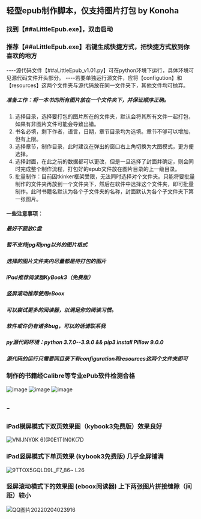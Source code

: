 ## 轻型epub制作脚本，仅支持图片打包 by Konoha

### 找到【##aLittleEpub.exe】，双击启动
### 推荐【##aLittleEpub.exe】右键生成快捷方式，把快捷方式放到你喜欢的地方

----源代码文件【##aLittleEpub_v1.01.py】可在python环境下运行，具体环境可见源代码文件开头部分。
----若要单独运行源文件，应将【configution】和【resources】这两个文件夹与源代码放在同一文件夹下，其他文件均可抛弃。

##### 准备工作：将一本书的所有图片放在一个文件夹下，并保证顺序正确。

1. 选择目录，选择要打包的图片所在的文件夹，默认会将其所有文件一起打包，如果有非图片文件可能会导致出错。
2. 书名必填，剩下作者，语言，日期，章节目录均为选填。章节不够可以增加，但有上限。
3. 选择章节，制作目录，此时建议在弹出的窗口右上角切换为大图模式，更方便选择。
4. 选择封面，在此之前的数据都可以更改，但是一旦选择了封面并确定，则会同时完成整个制作流程，打包好的epub文件放在图片目录的上一级目录。
5. 批量制作：目前因tkinker框架受限，无法同时选择对个文件夹。只能将要批量制作的文件夹再放到一个文件夹下，然后在软件中选择这个文件夹，即可批量制作。此时书籍名默认为各个子文件夹的名称，封面默认为各个子文件夹下第一张图片。
#### 一些注意事项：

##### 最好不要放C盘

##### 暂不支持jpg和png以外的图片格式

##### 选择的图片文件夹内尽量都是待打包的图片

##### iPad推荐阅读器KyBook3（免费版）

##### 竖屏滚动推荐使用eBoox

##### 可以尝试更多的阅读器，以满足你的阅读习惯。

##### 软件或许仍有诸多bug，可以的话请联系我

##### py源代码环境：python 3.7.0--3.9.0   &&   pip3 install Pillow 9.0.0
##### 源代码的运行只需要同目录下有configuration和resources这两个文件夹即可

### 制作的书籍经Calibre等专业ePub软件检测合格
![image](https://user-images.githubusercontent.com/61352919/152534630-fd571b11-eb4a-4047-a5f0-19f1427bbd37.png)
![image](https://user-images.githubusercontent.com/61352919/152534996-1aa2ec1a-8a03-4cf7-80c5-74c3b718bbe6.png)
![image](https://user-images.githubusercontent.com/61352919/152534952-a26a59df-c07c-40a3-9876-0d1950c4daed.png)

## -
### iPad横屏模式下双页效果图（kybook3免费版）效果良好
![VNIJNY0K 6(@0E1T(N0K(7D](https://user-images.githubusercontent.com/61352919/152537687-7b94162c-7a13-4169-bdf9-85a3e74b0981.jpg)
### iPad竖屏模式下单页效果 (kybook3免费版) 几乎全屏铺满
![9TTOX5GQLD9L_F7_86~ L26](https://user-images.githubusercontent.com/61352919/152537971-d3c281ab-64c8-4dfe-bb0c-87294ae94178.jpg)
### 竖屏滚动模式下的效果图 (eboox阅读器) 上下两张图片拼接缝隙（间距）较小
![QQ图片20220204023916](https://user-images.githubusercontent.com/61352919/152408465-7753d482-c4bf-49bd-9971-c0f3ef1b4566.png)